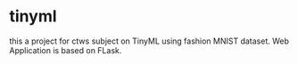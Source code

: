# tinyml
this a project for ctws subject on TinyML using fashion MNIST dataset.
Web Application is based on FLask.
